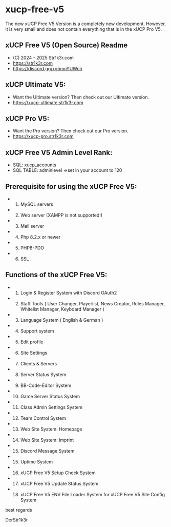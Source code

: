 # xucp-free-v5
The new xUCP Free V5 Version is a completely new development. 
However, it is very small and does not contain everything that is in the xUCP Pro V5.

## xUCP Free V5 (Open Source) Readme
*  (C) 2024 - 2025 Str1k3r.com
*  https://str1k3r.com
*  https://discord.gg/xg5mnYUWch

## xUCP Ultimate V5:
*  Want the Ultimate version? Then check out our Ultimate version.
*  https://xucp-ultimate.str1k3r.com

## xUCP Pro V5:
*  Want the Pro version? Then check out our Pro version.
*  https://xucp-pro.str1k3r.com

## xUCP Free V5 Admin Level Rank:
*  SQL: xucp_accounts
*  SQL TABLE: adminlevel =>set in your account to 120

## Prerequisite for using the xUCP Free V5:
*  1. MySQL servers
*  2. Web server (XAMPP is not supported!)
*  3. Mail server
*  4. Php 8.2.x or newer
*  5. PHP8-PDO
*  6. SSL

## Functions of the xUCP Free V5:
*  1. Login & Register System with Discord OAuth2
*  2. Staff Tools ( User Changer, Playerlist, News Creator, Rules Manager, Whitelist Manager, Keyboard Manager )
*  3. Language System ( English & German )
*  4. Support system
*  5. Edit profile
*  6. Site Settings
*  7. Clients & Servers
*  8. Server Status System
*  9. BB-Code-Editor System
* 10. Game Server Status System
* 11. Class Admin Settings System
* 12. Team Control System
* 13. Web Site System: Homepage
* 14. Web Site System: Imprint
* 15. Discord Message System
* 15. Uptime System
* 16. xUCP Free V5 Setup Check System
* 17. xUCP Free V5 Update Status System
* 18. xUCP Free V5 ENV File Loader System for xUCP Free V5 Site Config System
  

best regards

DerStr1k3r
